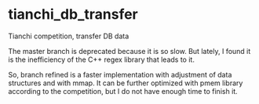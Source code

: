 # tianchi_db_transfer
Tianchi competition, transfer DB data

The master branch is deprecated because it is so slow.  But lately, I found it is the inefficiency of the C++ regex library that leads to it.

So, branch refined is a faster implementation with adjustment of data structures and with mmap. 
It can be further optimized with pmem library according to the competition, but I do not have enough time to finish it.

